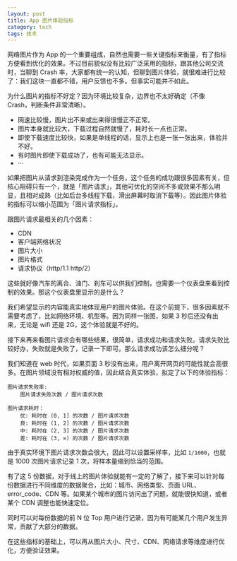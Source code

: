 ```yaml
---
layout: post
title: App 图片体验指标
category: tech
tags: 技术
---
```


网络图片作为 App 的一个重要组成，自然也需要一些关键指标来衡量，有了指标方便看到优化的效果。不过目前貌似没有比较广泛采用的指标，跟其他公司交流时，当聊到 Crash 率，大家都有统一的认知，但聊到图片体验，就很难进行比较了：我们这块一直都不错，用户反馈也不多。但事实可能并不如此。

为什么图片的指标不好定？因为环境比较复杂，边界也不太好确定（不像 Crash，判断条件非常清晰）。

* 网速比较慢，图片出不来或出来得很慢正不正常。
* 图片本身就比较大，下载过程自然就慢了，耗时长一点也正常。
* 即使下载速度比较快，如果是单线程的话，显示上也是一张一张出来，体验并不好。
* 有时图片即使下载成功了，也有可能无法显示。
* ···

如果把图片从请求到渲染完成作为一个任务，这个任务的成功跟很多因素有关，但核心阻碍只有一个，就是「图片请求」，其他可优化的空间不多或效果不那么明显，且相对成熟（比如后台多线程下载，滑出屏幕时取消下载等）。因此图片体验的指标可以缩小范围为「图片请求指标」。

跟图片请求最相关的几个因素：

* CDN
* 客户端网络状况
* 图片大小
* 图片格式
* 请求协议（http/1.1 http/2）

这些就好像汽车的离合、油门、刹车可以供我们控制，也需要一个仪表盘来看到控制的效果。那这个仪表盘里显示的是什么？

我们希望显示的内容能真实地体现用户的图片体验。在这个前提下，很多因素就不需要考虑了，比如网络环境、机型等。因为同样一张图，如果 3 秒后还没有出来，无论是 wifi 还是 2G，这个体验就是不好的。

接下来再来看图片请求会有哪些结果，很简单，请求成功和请求失败。请求失败比较好办，失败就是失败了，记录一下即可。那么请求成功该怎么细分呢？

我们知道在 web 时代，如果页面 3 秒没有出来，用户离开网页的可能性就会高很多。在图片领域没有相对权威的值，因此结合真实体验，拟定了以下的体验指标：

```
图片请求失败率: 
	图片请求失败次数 / 图片请求次数

图片请求耗时：
	优: 耗时在 (0, 1] 的次数 / 图片请求次数
	良: 耗时在 (1, 2] 的次数 / 图片请求次数
	中: 耗时在 (2, 3] 的次数 / 图片请求次数
	差: 耗时在 (3, ∞) 的次数 / 图片请求次数
```

由于真实环境下图片请求次数会很大，因此可以设置采样率，比如 `1/1000`，也就是 1000 次图片请求记录 1 次，将样本量缩到恰当的范围。

有了这 5 份数据，对于线上的图片体验就能有一定的了解了，接下来可以针对每份数据进行不同维度的数据聚合，比如：城市、网络类型、页面 URL、error_code、CDN 等。如果某个城市的图片访问出了问题，就能很快知道，或者某个 CDN 调整也能快速定位。

同时可以对每份数据的前 N 位 Top 用户进行记录，因为有可能某几个用户发生异常，贡献了大部分的数据。

在这些指标的基础上，可以再从图片大小、尺寸、CDN、网络请求等维度进行优化，方便验证效果。